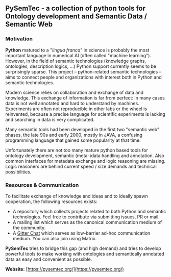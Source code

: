 ## **PySemTec** - a collection of python tools for **Ontology development** and **Semantic Data** / **Semantic Web**

### Motivation
**Python** matured to a "*lingua franca*" in science is probably the most important language in numerical AI (often called "machine learning"). However, in the field of semantic technologies (knowledge graphs, ontologies, description logics, ...) Python support currently seems to be surprisingly sparse. This project – python-related semantic technologies – aims to connect people and organizations with interest both in Python and semantic technologies.

Modern science relies on collaboration and exchange of data and knowledge.
This exchange of information is far from perfect: In many cases data is not well annotated and hard to understand by machines.
Experiments are often not reproducible in other labs or the wheel is reinvented, because a precise language for scientific experiments is lacking 
and searching in data is very complicated.

Many semantic tools had been developed in the first two "semantic web" phases, the late 90s and early 2000, mostly in JAVA, a confusing programming language that gained some popularity at that time.

Unfortunately there are not too many mature python based tools for ontology development, semantic (meta-)data handling and annotation.
Also common interfaces for metadata exchange and logic reasoning are missing.
Logic reasoners are behind current speed / size demands and technical possibilities.

### Resources & Communication
To facilitate exchange of knowledge and ideas and to ideally spawn cooperation, the following resources exists:

* A repository which collects projects related to both Python and semantic technologies. Feel free to contribute via submitting issues, PR or mail.
* A mailing list which serves as the canonical communication medium of the community.
* A [Gitter Chat](https://matrix.to/#/#pysemtec_community:gitter.im?utm_source=gitter) which serves as low-barrier ad-hoc communication medium. You can also join using Matrix.


**PySemTec** tries to bridge this gap (and high demand) and tries to develop powerful tools to make working with ontologies and semantically annotated data as easy and convenient as possible. 

**Website:** [https://pysemtec.org/](https://pysemtec.org/)



<!--

**Here are some ideas to get you started:**

🙋‍♀️ A short introduction - what is your organization all about?
🌈 Contribution guidelines - how can the community get involved?
👩‍💻 Useful resources - where can the community find your docs? Is there anything else the community should know?
🍿 Fun facts - what does your team eat for breakfast?
🧙 Remember, you can do mighty things with the power of [Markdown](https://docs.github.com/github/writing-on-github/getting-started-with-writing-and-formatting-on-github/basic-writing-and-formatting-syntax)
-->
